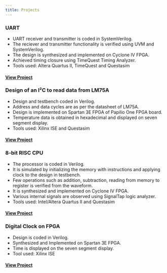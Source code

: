 ```yaml
---
title: Projects
---
```


### UART
* UART receiver and transmitter is coded in SystemVerilog.
* The reciever and transmitter functionality is verified using UVM and SystemVerilog.
* The design is synthesized and implemented on Cyclone IV FPGA.
* Achieved timing closure using TimeQuest Timing Analyzer.
* Tools used: Altera Quartus II, TimeQuest and Questasim                             
#### [View Project](/assets/pages/serialfpga.md)

### Design of an I²C to read data from LM75A
* Design and testbench coded in Verilog.
* Address and data cycles are as per the datasheet of LM75A.
* Design is implemented on Spartan 3E FPGA of Papilio One FPGA board.                                  
* Temperature data is obtained in hexadecimal and displayed on seven segment display.
* Tools used: Xilinx ISE and Questasim
#### [View Project](/assets/pages/i2cread.md)

### 8-bit RISC CPU
* The processor is coded in Verilog.
* It is simulated by initializing the memory with instructions and applying clock to the design in testbench.
* Few operations such as addition, subtraction, reading from memory to register is verified from the waveform.
* It is synthesized and implemented on Cyclone IV FPGA.
* Various internal signals are observed using SignalTap logic analyzer.  
* Tools used: Intel/Altera Quartus II and Questasim
#### [View Project](/assets/pages/prorisc.md)

### Digital Clock on FPGA
* Design is coded in Verilog.
* Synthesized and Implemented on Spartan 3E FPGA.
* Time is displayed on the seven segment display.
* Tool used: Xilinx ISE
#### [View Project](/assets/pages/digitalclock.md) 

